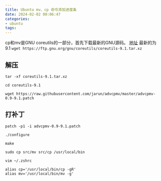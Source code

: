 ```yaml
---
title: Ubuntu mv、cp 命令添加进度条
date: 2024-02-02 00:06:47
categories:
- ubuntu
tags:
---
```

cp和mv是GNU coreutils的一部分，首先下载最新的GNU源码。
[地址](https://ftp.gnu.org/gnu/coreutils/)
最新的为9.1
`wget https://ftp.gnu.org/gnu/coreutils/coreutils-9.1.tar.xz`

## 解压

```shell
tar -xf coreutils-9.1.tar.xz

cd coreutils-9.1

wget https://raw.githubusercontent.com/jarun/advcpmv/master/advcpmv-0.9-9.1.patch
```

## 打补丁

```shell
patch -p1 -i advcpmv-0.9-9.1.patch

./configure

make

sudo cp src/mv src/cp /usr/local/bin

vim ~/.zshrc

alias cp='/usr/local/bin/cp -gR'
alias mv='/usr/local/bin/mv -g'
```
